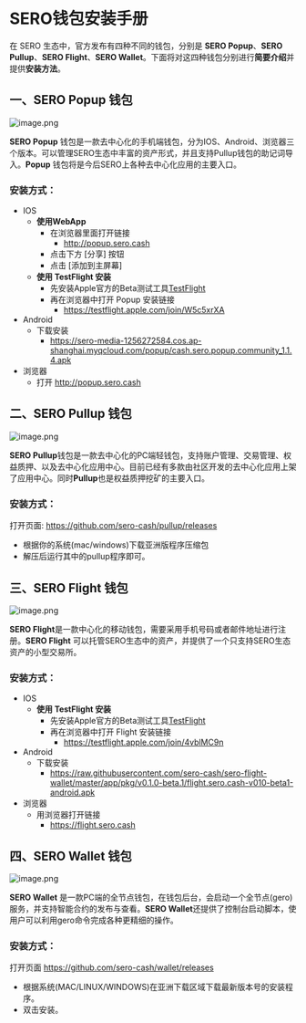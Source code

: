# SERO钱包安装手册



在 SERO 生态中，官方发布有四种不同的钱包，分别是 **SERO Popup**、**SERO Pullup**、**SERO Flight**、**SERO Wallet**。下面将对这四种钱包分别进行**简要介绍**并提供**安装方法**。



## 一、SERO Popup 钱包

![image.png](https://sero-media.s3-ap-southeast-1.amazonaws.com/images/jianshu/277023-70e18b75dca7b5f5.png?imageMogr2/auto-orient/strip%7CimageView2/2/w/300)

**SERO Popup** 钱包是一款去中心化的手机端钱包，分为IOS、Android、浏览器三个版本。可以管理SERO生态中丰富的资产形式，并且支持Pullup钱包的助记词导入。**Popup** 钱包将是今后SERO上各种去中心化应用的主要入口。

### 安装方式：

* IOS
  * **使用WebApp**
    * 在浏览器里面打开链接
      * <http://popup.sero.cash>
    * 点击下方  [分享] 按钮
    * 点击 [添加到主屏幕]
  * **使用 TestFlight 安装**
    * 先安装Apple官方的Beta测试工具[TestFlight](https://itunes.apple.com/cn/app/testflight/id899247664?mt=8)
    * 再在浏览器中打开 Popup 安装链接
      * <https://testflight.apple.com/join/W5c5xrXA>
* Android
  * 下载安装
    * <https://sero-media-1256272584.cos.ap-shanghai.myqcloud.com/popup/cash.sero.popup.community_1.1.4.apk>
* 浏览器
  * 打开 <http://popup.sero.cash>



## 二、SERO Pullup 钱包

![image.png](https://sero-media.s3-ap-southeast-1.amazonaws.com/images/jianshu/277023-99801bc9f9ff4861.png?imageMogr2/auto-orient/strip%7CimageView2/2/w/600)

**SERO Pullup**钱包是一款去中心化的PC端轻钱包，支持账户管理、交易管理、权益质押、以及去中心化应用中心。目前已经有多款由社区开发的去中心化应用上架了应用中心。同时**Pullup**也是权益质押挖矿的主要入口。

### 安装方式：

打开页面: https://github.com/sero-cash/pullup/releases

* 根据你的系统(mac/windows)下载亚洲版程序压缩包
* 解压后运行其中的pullup程序即可。



## 三、SERO Flight 钱包

![image.png](https://sero-media.s3-ap-southeast-1.amazonaws.com/images/jianshu/277023-f9b3e6c04e0a701a.png?imageMogr2/auto-orient/strip%7CimageView2/2/w/300)



**SERO Flight**是一款中心化的移动钱包，需要采用手机号码或者邮件地址进行注册。**SERO Flight** 可以托管SERO生态中的资产，并提供了一个只支持SERO生态资产的小型交易所。

### 安装方式：

* IOS
  * **使用 TestFlight 安装**
    * 先安装Apple官方的Beta测试工具[TestFlight](https://itunes.apple.com/cn/app/testflight/id899247664?mt=8)
    * 再在浏览器中打开 Flight 安装链接
      * <https://testflight.apple.com/join/4vblMC9n>
* Android
  * 下载安装
    * <https://raw.githubusercontent.com/sero-cash/sero-flight-wallet/master/app/pkg/v0.1.0-beta.1/flight.sero.cash-v010-beta1-android.apk>
* 浏览器
  * 用浏览器打开链接
    * https://flight.sero.cash



## 四、SERO Wallet 钱包

![image.png](https://sero-media.s3-ap-southeast-1.amazonaws.com/images/jianshu/277023-796e30e8ddeadee5.png?imageMogr2/auto-orient/strip%7CimageView2/2/w/600)

**SERO Wallet** 是一款PC端的全节点钱包，在钱包后台，会启动一个全节点(gero)服务，并支持智能合约的发布与查看。**SERO Wallet**还提供了控制台启动脚本，使用户可以利用gero命令完成各种更精细的操作。

### 安装方式：

打开页面 <https://github.com/sero-cash/wallet/releases>

* 根据系统(MAC/LINUX/WINDOWS)在亚洲下载区域下载最新版本号的安装程序。
* 双击安装。
